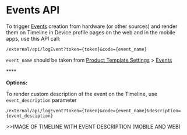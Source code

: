# Events API

To trigger [Events](../product-1/events/) creation from hardware \(or other sources\) and render them on Timeline in Device profile pages on the web and in the mobile apps, use this API call:

```text
/external/api/logEvent?token={token}&code={event_name}
```

`event_name` should be taken from [Product Template Settings](../product-1/product-template-settings.md) &gt; [Events](../product-1/events/)

\*\*\*\*

**Options:** 

To render custom description of the event on the Timeline, use `event_description` parameter

`/external/api/logEvent?token={token}&code={event_name}&description={event_desciption}`



&gt;&gt;IMAGE OF TIMELINE WITH EVENT DESCRIPTION \(MOBILE AND WEB\)

